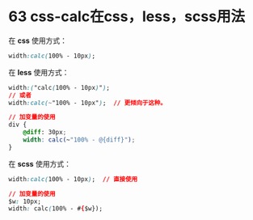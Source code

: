 # 63 css-calc在css，less，scss用法

在 **css** 使用方式：

```css
width:calc(100% - 10px);
```

在 **less** 使用方式：

```css
width:("calc(100% - 10px)"); 
// 或者
width:calc(~"100% - 10px");  // 更倾向于这种。

// 加变量的使用
div {
    @diff: 30px;
    width: calc(~"100% - @{diff}");
}
```

在 **scss** 使用方式：

```css
width:calc(100% - 10px);  // 直接使用

// 加变量的使用
$w: 10px;
width: calc(100% - #{$w});
```

